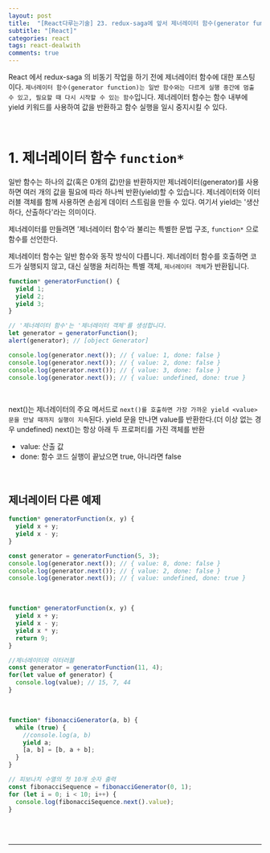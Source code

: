 ```yaml
---
layout: post
title:  "[React다루는기술] 23. redux-saga에 앞서 제너레이터 함수(generator function)"
subtitle: "[React]"
categories: react
tags: react-dealwith
comments: true
---
```



React 에서 redux-saga 의 비동기 작업을 하기 전에 제너레이터 함수에 대한 포스팅이다. `제너레이터 함수(generator function)는 일반 함수와는 다르게 실행 중간에 멈출 수 있고, 필요할 때 다시 시작할 수 있는 함수`입니다. 제너레이터 함수는 함수 내부에 yield 키워드를 사용하여 값을 반환하고 함수 실행을 일시 중지시킬 수 있다.

<br>


# 1. 제너레이터 함수 `function*`

일반 함수는 하나의 값(혹은 0개의 값)만을 반환하지만 제너레이터(generator)를 사용하면 여러 개의 값을 필요에 따라 하나씩 반환(yield)할 수 있습니다. 제너레이터와 이터러블 객체를 함께 사용하면 손쉽게 데이터 스트림을 만들 수 있다. 여기서 yield는 '생산하다, 산출하다'라는 의미이다.

제너레이터를 만들려면 '제너레이터 함수’라 불리는 특별한 문법 구조, `function*` 으로 함수를 선언한다.

제너레이터 함수는 일반 함수와 동작 방식이 다릅니다. 제너레이터 함수를 호출하면 코드가 실행되지 않고, 대신 실행을 처리하는 특별 객체, `제너레이터 객체`가 반환됩니다.


```js
function* generatorFunction() {
  yield 1;
  yield 2;
  yield 3;
}

// '제너레이터 함수'는 '제너레이터 객체'를 생성합니다.
let generator = generatorFunction();
alert(generator); // [object Generator]

console.log(generator.next()); // { value: 1, done: false }
console.log(generator.next()); // { value: 2, done: false }
console.log(generator.next()); // { value: 3, done: false }
console.log(generator.next()); // { value: undefined, done: true }
```

<br>

next()는 제너레이터의 주요 메서드로 `next()를 호출하면 가장 가까운 yield <value>문을 만날 때까지 실행이 지속`된다. yield <value>문을 만나면 value를 반환한다.(더 이상 없는 경우 undefined) next()는 항상 아래 두 프로퍼티를 가진 객체를 반환

- value: 산출 값
- done: 함수 코드 실행이 끝났으면 true, 아니라면 false

<br>

## 제너레이터 다른 예제

```js
function* generatorFunction(x, y) {
  yield x + y;
  yield x - y;
}

const generator = generatorFunction(5, 3);
console.log(generator.next()); // { value: 8, done: false }
console.log(generator.next()); // { value: 2, done: false }
console.log(generator.next()); // { value: undefined, done: true }
```

<br>

```js
function* generatorFunction(x, y) {
  yield x + y;
  yield x - y;
  yield x * y;
  return 9;
}

//제너레이터와 이터러블
const generator = generatorFunction(11, 4);
for(let value of generator) {
  console.log(value); // 15, 7, 44
}
```

<br>

```js
function* fibonacciGenerator(a, b) {
  while (true) {
    //console.log(a, b)
    yield a;
    [a, b] = [b, a + b];
  }
}

// 피보나치 수열의 첫 10개 숫자 출력
const fibonacciSequence = fibonacciGenerator(0, 1);
for (let i = 0; i < 10; i++) {
  console.log(fibonacciSequence.next().value);
}
```


<br><br>

---
